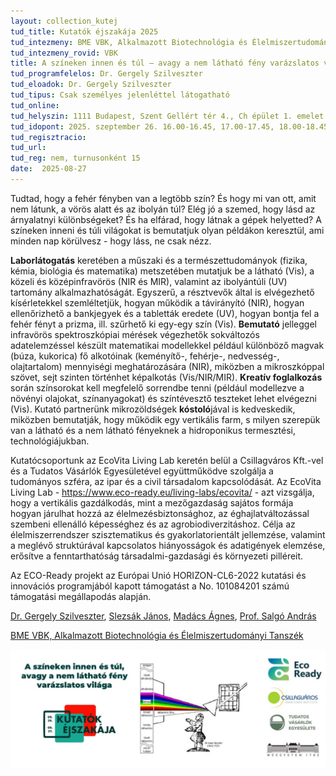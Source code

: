 ```yaml
---
layout: collection_kutej
tud_title: Kutatók éjszakája 2025
tud_intezmeny: BME VBK, Alkalmazott Biotechnológia és Élelmiszertudományi Tanszék
tud_intezmeny_rovid: VBK
title: A színeken innen és túl – avagy a nem látható fény varázslatos világa
tud_programfelelos: Dr. Gergely Szilveszter
tud_eloadok: Dr. Gergely Szilveszter
tud_tipus: Csak személyes jelenléttel látogatható
tud_online: 
tud_helyszin: 1111 Budapest, Szent Gellért tér 4., Ch épület 1. emelet 165., NIR Spektroszkópia Csoport
tud_idopont: 2025. szeptember 26. 16.00-16.45, 17.00-17.45, 18.00-18.45, 19.00-19.45
tud_regisztracio: 
tud_url: 
tud_reg: nem, turnusonként 15
date:  2025-08-27
---
```


Tudtad, hogy a fehér fényben van a legtöbb szín? És hogy mi van ott, amit nem látunk, a vörös alatt és az ibolyán túl? Elég jó a szemed, hogy lásd az árnyalatnyi különbségeket? És ha elfárad, hogy látnak a gépek helyetted? A színeken inneni és túli világokat is bemutatjuk olyan példákon keresztül, ami minden nap körülvesz - hogy láss, ne csak nézz.

**Laborlátogatás** keretében a műszaki és a természettudományok (fizika, kémia, biológia és matematika) metszetében mutatjuk be a látható (Vis), a közeli és középinfravörös (NIR és MIR), valamint az ibolyántúli (UV) tartomány alkalmazhatóságát. Egyszerű, a résztvevők által is elvégezhető kísérletekkel szemléltetjük, hogyan működik a távirányító (NIR), hogyan ellenőrizhető a bankjegyek és a tabletták eredete (UV), hogyan bontja fel a fehér fényt a prizma, ill. szűrhető ki egy-egy szín (Vis). **Bemutató** jelleggel infravörös spektroszkópiai mérések végezhetők sokváltozós adatelemzéssel készült matematikai modellekkel például különböző magvak (búza, kukorica) fő alkotóinak (keményítő-, fehérje-, nedvesség-, olajtartalom) mennyiségi meghatározására (NIR), miközben a mikroszkóppal szövet, sejt szinten történhet képalkotás (Vis/NIR/MIR). **Kreatív foglalkozás** során színsorokat kell megfelelő sorrendbe tenni (például modellezve a növényi olajokat, színanyagokat) és színtévesztő teszteket lehet elvégezni (Vis). Kutató partnerünk mikrozöldségek **kóstoló**jával is kedveskedik, miközben bemutatják, hogy működik egy vertikális farm, s milyen szerepük van a látható és a nem látható fényeknek a hidroponikus termesztési, technológiájukban.

Kutatócsoportunk az EcoVita Living Lab keretén belül a Csillagváros Kft.-vel és a Tudatos Vásárlók Egyesületével együttműködve szolgálja a tudományos szféra, az ipar és a civil társadalom kapcsolódását. Az EcoVita Living Lab - https://www.eco-ready.eu/living-labs/ecovita/ - azt vizsgálja, hogy a vertikális gazdálkodás, mint a mezőgazdaság sajátos formája hogyan járulhat hozzá az élelmezésbiztonsághoz, az éghajlatváltozással szembeni ellenálló képességhez és az agrobiodiverzitáshoz. Célja az élelmiszerrendszer szisztematikus és gyakorlatorientált jellemzése, valamint a meglévő struktúrával kapcsolatos hiányosságok és adatigények elemzése, erősítve a fenntarthatóság társadalmi-gazdasági és környezeti pilléreit.

Az ECO-Ready projekt az Európai Unió HORIZON-CL6-2022 kutatási és innovációs programjából kapott támogatást a No. 101084201 számú támogatási megállapodás alapján.

[Dr. Gergely Szilveszter](https://tudprog.bme.hu/kutatok_ejszakaja/profilok/gergely_szilveszter),	[Slezsák János](https://tudprog.bme.hu/kutatok_ejszakaja/profilok/slezsak_janos),	[Madács Ágnes](https://tudprog.bme.hu/kutatok_ejszakaja/profilok/madacs_agnes),	[Prof. Salgó András](https://tudprog.bme.hu/kutatok_ejszakaja/profilok/salgo_andras)

[BME VBK, Alkalmazott Biotechnológia és Élelmiszertudományi Tanszék](https://kutatok.org/abettt/)

![A színeken innen és túl – avagy a nem látható fény varázslatos világa](../2025/images/a-szineken-innen-es-tul-avagy-a-nem-lathato-feny-varazslatos-vilaga.jpg)
